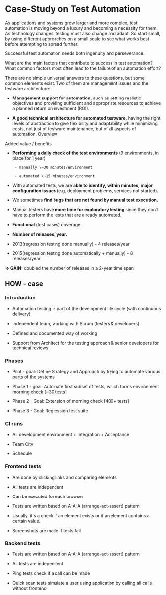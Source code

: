 # Case-Study on Test Automation 

As applications and systems grow larger and more complex, test automation is moving beyond a luxury and becoming a necessity for them. As technology changes, testing must also change and adapt. So start small, by using different approaches on a small scale to see what works best before attempting to spread further.

Successful test automation needs both ingenuity and perseverance.

What are the main factors that contribute to success in test automation? What common factors most often lead to the failure of an automation effort?

There are no simple universal answers to these questions, but some common elements exist. Two of them are management issues and the testware architecture:

- <b>Management support for automation,</b> such as setting realistic objectives and providing sufficient and appropriate resources to achieve a planned return on investment (ROI).

- <b>A good technical architecture for automated testware,</b> having the right levels of abstraction to give flexibility and adaptability while minimizing costs, not just of testware maintenance, but of all aspects of automation.
Overview


Added value / benefits
- <b>Performing a daily check of the test environments</b> (9 environments, in place for 1 year)

       - manually \~30 minutes/environment

       - automated \~15 minutes/environment
        
- With automated tests, we are <b>able to identify, within minutes, major configuration issues </b>(e.g. deployment problems, services not started).

- We sometimes <b>find bugs that are not found by manual test execution.</b>

- Manual testers have <b>more time for exploratory testing </b> since they don`t have to perform the tests that are already automated.

- <b>Functional</b> (test cases) coverage.

- <b>Number of releases/ year.</b>

- 2013(regression testing done manually) - 4 releases/year

- 2015(regression testing done automatically + manually) - 8 releases/year

<b>=> GAIN:</b> doubled the number of releases in a 2-year time span

## HOW - case ## 
### Introduction ###
- Automation testing is part of the development life cycle (with continuous delivery)

- Independent team, working with Scrum (testers & developers)

- Defined and documented way of working

- Support from Architect for the testing approach & senior developers for technical reviews

### Phases ###

- Pilot - goal: Define Strategy and Approach by trying to automate various parts of the systems

- Phase 1 - goal: Automate first subset of tests, which forms environment morning check [\~30 tests]

- Phase 2 - Goal: Extension of morning check [400+ tests]

- Phase 3 - Goal: Regression test suite

### CI runs ###
- All development environment + Integration + Acceptance

- Team City

- Schedule

### Frontend tests ###
- Are done by clicking links and comparing elements

- All tests are independent

- Can be executed for each browser

- Tests are written based on A-A-A (arrange-act-assert) pattern

- Usually, it's a check if an element exists or if an element contains a certain value.

- Screenshots are made if tests fail

### Backend tests ###
- Tests are written based on A-A-A (arrange-act-assert) pattern

- All tests are independent

- Ping tests check if a call can be made

- Quick scan tests simulate a user using application by calling all calls without frontend
